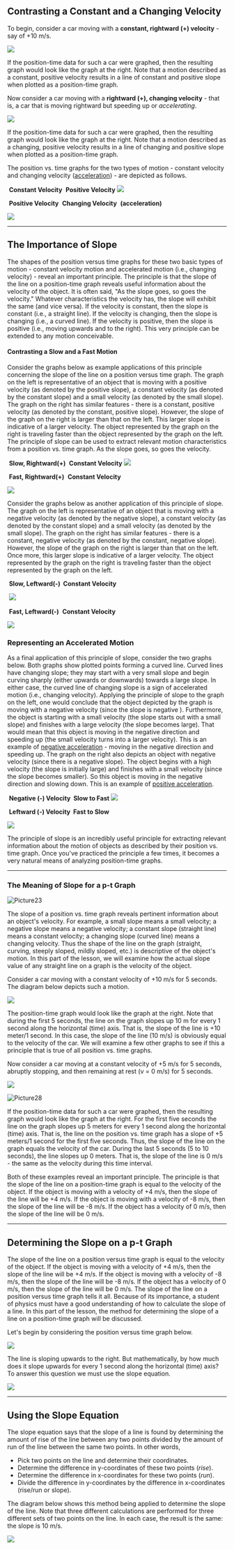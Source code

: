 ## **Contrasting a Constant and a Changing Velocity**

To begin, consider a car moving with a **constant, rightward (+) velocity** - say of +10 m/s.

![](/images/topics/kinematics/Picture14.gif)

If the position-time data for such a car were graphed, then the resulting graph would look like the graph at the right. Note that a motion described as a constant, positive velocity results in a line of constant and positive slope when plotted as a position-time graph.

Now consider a car moving with a **rightward (+), changing velocity** - that is, a car that is moving rightward but speeding up or _accelerating_.

![](/images/topics/kinematics/Picture15.gif)

If the position-time data for such a car were graphed, then the resulting graph would look like the graph at the right. Note that a motion described as a changing, positive velocity results in a line of changing and positive slope when plotted as a position-time graph.

The position vs. time graphs for the two types of motion - constant velocity and changing velocity ([acceleration](http://www.physicsclassroom.com/Class/1DKin/U1L1e.cfm)) - are depicted as follows.



​	**Constant Velocity**
​	**Positive Velocity**
![](/images/topics/kinematics/Picture17.gif)



​	**Positive Velocity**
​	**Changing Velocity**
​	**(acceleration)**

![](/images/topics/kinematics/Picture18.gif)

---

## **The Importance of Slope**

The shapes of the position versus time graphs for these two basic types of motion - constant velocity motion and accelerated motion (i.e., changing velocity) - reveal an important principle. The principle is that the slope of the line on a position-time graph reveals useful information about the velocity of the object. It is often said, "As the slope goes, so goes the velocity." Whatever characteristics the velocity has, the slope will exhibit the same (and vice versa). If the velocity is constant, then the slope is constant (i.e., a straight line). If the velocity is changing, then the slope is changing (i.e., a curved line). If the velocity is positive, then the slope is positive (i.e., moving upwards and to the right). This very principle can be extended to any motion conceivable.

#### **Contrasting a Slow and a Fast Motion**

Consider the graphs below as example applications of this principle concerning the slope of the line on a position versus time graph. The graph on the left is representative of an object that is moving with a positive velocity (as denoted by the positive slope), a constant velocity (as denoted by the constant slope) and a small velocity (as denoted by the small slope). The graph on the right has similar features - there is a constant, positive velocity (as denoted by the constant, positive slope). However, the slope of the graph on the right is larger than that on the left. This larger slope is indicative of a larger velocity. The object represented by the graph on the right is traveling faster than the object represented by the graph on the left. The principle of slope can be used to extract relevant motion characteristics from a position vs. time graph. As the slope goes, so goes the velocity.



​	**Slow, Rightward(+)**
​	**Constant Velocity**
![](/images/topics/kinematics/Picture19.gif)



​	**Fast, Rightward(+)**
​	**Constant Velocity**

![](/images/topics/kinematics/Picture20.gif)



Consider the graphs below as another application of this principle of slope. The graph on the left is representative of an object that is moving with a negative velocity (as denoted by the negative slope), a constant velocity (as denoted by the constant slope) and a small velocity (as denoted by the small slope). The graph on the right has similar features - there is a constant, negative velocity (as denoted by the constant, negative slope). However, the slope of the graph on the right is larger than that on the left. Once more, this larger slope is indicative of a larger velocity. The object represented by the graph on the right is traveling faster than the object represented by the graph on the left.



​	 **Slow, Leftward(-)
​	 Constant Velocity**

​    ![](/images/topics/kinematics/Picture21.gif)


​	 **Fast, Leftward(-)**
​ 	**Constant Velocity**

![](/images/topics/kinematics/Picture22.gif)



### **Representing an Accelerated Motion**

As a final application of this principle of slope, consider the two graphs below. Both graphs show plotted points forming a curved line. Curved lines have changing slope; they may start with a very small slope and begin curving sharply (either upwards or downwards) towards a large slope. In either case, the curved line of changing slope is a sign of accelerated motion (i.e., changing velocity). Applying the principle of slope to the graph on the left, one would conclude that the object depicted by the graph is moving with a negative velocity (since the slope is negative ). Furthermore, the object is starting with a small velocity (the slope starts out with a small slope) and finishes with a large velocity (the slope becomes large). That would mean that this object is moving in the negative direction and speeding up (the small velocity turns into a larger velocity). This is an example of [negative acceleration](http://www.physicsclassroom.com/Class/1DKin/U1L1e.cfm#dirn) - moving in the negative direction and speeding up. The graph on the right also depicts an object with negative velocity (since there is a negative slope). The object begins with a high velocity (the slope is initially large) and finishes with a small velocity (since the slope becomes smaller). So this object is moving in the negative direction and slowing down. This is an example of [positive acceleration](http://www.physicsclassroom.com/Class/1DKin/U1L1e.cfm#dirn).



​	**Negative (-) Velocity
​	Slow to Fast**
![](/images/topics/kinematics/Picture23.gif)



​	**Leftward (-) Velocity
​	Fast to Slow**

![](/images/topics/kinematics/Picture24.gif)

The principle of slope is an incredibly useful principle for extracting relevant information about the motion of objects as described by their position vs. time graph. Once you've practiced the principle a few times, it becomes a very natural means of analyzing position-time graphs.

---

### The Meaning of Slope for a p-t Graph

![Picture23](/images/topics/kinematics/Picture25.gif)

The slope of a position vs. time graph reveals pertinent information about an object's velocity. For example, a small slope means a small velocity; a negative slope means a negative velocity; a constant slope (straight line) means a constant velocity; a changing slope (curved line) means a changing velocity. Thus the shape of the line on the graph (straight, curving, steeply sloped, mildly sloped, etc.) is descriptive of the object's motion. In this part of the lesson, we will examine how the actual slope value of any straight line on a graph is the velocity of the object.

Consider a car moving with a constant velocity of +10 m/s for 5 seconds. The diagram below depicts such a motion.

![](/images/topics/kinematics/Picture26.gif)

The position-time graph would look like the graph at the right. Note that during the first 5 seconds, the line on the graph slopes up 10 m for every 1 second along the horizontal (time) axis. That is, the slope of the line is +10 meter/1 second. In this case, the slope of the line (10 m/s) is obviously equal to the velocity of the car. We will examine a few other graphs to see if this a principle that is true of all position vs. time graphs.

Now consider a car moving at a constant velocity of +5 m/s for 5 seconds, abruptly stopping, and then remaining at rest (v = 0 m/s) for 5 seconds.

![](/images/topics/kinematics/Picture27.gif)



![Picture28](/images/topics/kinematics/Picture28.gif)

If the position-time data for such a car were graphed, then the resulting graph would look like the graph at the right. For the first five seconds the line on the graph slopes up 5 meters for every 1 second along the horizontal (time) axis. That is, the line on the position vs. time graph has a slope of +5 meters/1 second for the first five seconds. Thus, the slope of the line on the graph equals the velocity of the car. During the last 5 seconds (5 to 10 seconds), the line slopes up 0 meters. That is, the slope of the line is 0 m/s - the same as the velocity during this time interval.

Both of these examples reveal an important principle. The principle is that the slope of the line on a position-time graph is equal to the velocity of the object. If the object is moving with a velocity of +4 m/s, then the slope of the line will be +4 m/s. If the object is moving with a velocity of -8 m/s, then the slope of the line will be -8 m/s. If the object has a velocity of 0 m/s, then the slope of the line will be 0 m/s.

---

## Determining the Slope on a p-t Graph

The slope of the line on a position versus time graph is equal to the velocity of the object. If the object is moving with a velocity of +4 m/s, then the slope of the line will be +4 m/s. If the object is moving with a velocity of -8 m/s, then the slope of the line will be -8 m/s. If the object has a velocity of 0 m/s, then the slope of the line will be 0 m/s. The slope of the line on a position versus time graph tells it all. Because of its importance, a student of physics must have a good understanding of how to calculate the slope of a line. In this part of the lesson, the method for determining the slope of a line on a position-time graph will be discussed.

Let's begin by considering the position versus time graph below.

![](/images/topics/kinematics/Picture29.gif)

The line is sloping upwards to the right. But mathematically, by how much does it slope upwards for every 1 second along the horizontal (time) axis? To answer this question we must use the slope equation.

![](/images/topics/kinematics/Picture30.gif)

---

## **Using the Slope Equation**

The slope equation says that the slope of a line is found by determining the amount of rise of the line between any two points divided by the amount of run of the line between the same two points. In other words,

- Pick two points on the line and determine their coordinates.
- Determine the difference in y-coordinates of these two points (_rise_).
- Determine the difference in x-coordinates for these two points (_run_).
- Divide the difference in y-coordinates by the difference in x-coordinates (rise/run or slope).

The diagram below shows this method being applied to determine the slope of the line. Note that three different calculations are performed for three different sets of two points on the line. In each case, the result is the same: the slope is 10 m/s.

![](/images/topics/kinematics/Picture31.gif)